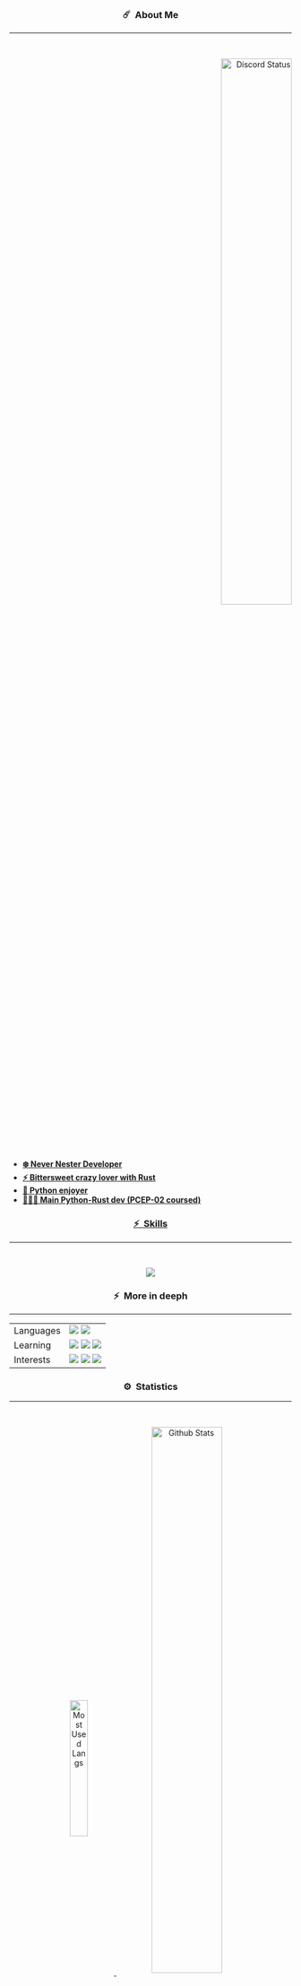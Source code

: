 
### <p align="center">☄️ &nbsp;About Me</p>
-----
<br>   <!-- White space -->

<p align="right">
	<a href="https://discord.com/users/714486105767936069" target="_blank">
		<img width="50%" align="center" alt="Discord Status" src="https://lanyard.cnrad.dev/api/714486105767936069?&bg=1f1f1f&animated=false&hideDiscrim=true&hideStatus=true&borderRadius=30px">
</p>

- **❄️ Never Nester Developer**
- **⚡️ Bittersweet crazy lover with Rust**
- **👀 Python enjoyer**
- **👨🏾‍💻 Main Python-Rust dev (PCEP-02 coursed)**
	



### <p align="center">⚡️ &nbsp;Skills
-----
<br>
	<p align="center">
   		<a href="https://skillicons.dev">
     		<img src="https://skillicons.dev/icons?i=py,cs,c,qt,docker,github&theme=dark&perline=3"/>
   		</a>
 	</p> 
</p>


### <p align="center">⚡️ &nbsp;More in deeph
-----
|    |    |
| -- | -- |
| Languages | <img src="https://img.shields.io/badge/Native-Spanish-333?style=for-the-badge" /> <img src="https://img.shields.io/badge/Learning-German-333?style=for-the-badge" /> |
| Learning | <img src="https://img.shields.io/badge/Rust-222?style=for-the-badge&logo=rust&labelColor=222" /> <img src="https://img.shields.io/badge/Go-222?style=for-the-badge&logo=go&labelColor=222&color=222&logoColor=white" /> <img src="https://img.shields.io/badge/Java-222?style=for-the-badge&logo=openjdk&labelColor=222&color=222&logoColor=white" /> |
| Interests | <img src="https://img.shields.io/badge/Machine Learning-222?style=for-the-badge&logo=ai&labelColor=222&logoColor=white" /> <img src="https://img.shields.io/badge/Backend-222?style=for-the-badge&labelColor=222&logoColor=white" /> <img src="https://img.shields.io/badge/Libmaker-222?style=for-the-badge&labelColor=222&logoColor=white" /> |
</p>


### <p align="center">⚙️ &nbsp;Statistics
-----
<br>
<p align="center">
	<a href="https://github.com/Backist" target="_blank">
		<img width="25%" align="center" alt="Most Used Langs" src="https://github-readme-stats.vercel.app/api/top-langs/?username=Backist&layout=compact">
	</a>
	<a href="https://github.com/Backist" target="_blank">
			<img width="50%" align="center" alt="Github Stats" src="https://github-readme-stats.vercel.app/api?username=Backist&theme=dark&show_icons=true&count_private=true&cache_seconds=7200">
	</a>
</p>


### <p align="center">👀 &nbsp;Visitors
-----
<br>
<p align="center">
 	<img src="https://profile-counter.glitch.me/Backest/count.svg" />
</p>




<!--- GITHUB STATS 

Select one theme:  dark -- highcontrast  -- chartreuse-dark  -- cobalt2

See all themes and docs in https://github.com/anuraghazra/github-readme-stats/blob/master/themes/README.md
To see how to change the repos card and top languajes etc.. see: https://github.com/anuraghazra/github-readme-stats/edit/master/docs/readme_es.md


>>> OLD DISCORD PRESENCE (not deprecated, only i don't use it actually)

[![Discord Presence](https://lanyard-profile-readme.vercel.app/api/714486105767936069?theme=black&animated=false&hideDiscrim=true&borderRadius=15px&idleMessage=Probably%20doing%20something%20else...)](https://discord.com/users/714486105767936069)

![Github stats](https://github-readme-stats.vercel.app/api?username=Backist&theme=dark&show_icons=true&count_private=true&cache_seconds=7200)

>>> MOST USED LANGS (by Github)

![Top Languages Card](https://github-readme-stats.vercel.app/api/top-langs/?username=Backist&layout=compact)

-----------------------------------------------------------------------------------------------------------------
Backist/Backist is a ✨ special ✨ repository because its `README.md` (this file) appears on your GitHub profile.
You can click the Preview link to take a look at your changes.
--->
